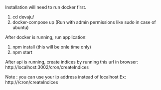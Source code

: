 Installation will need to run docker first.
1) cd devaju/
2) docker-compose up (Run with admin permissions like sudo in case of  ubuntu)

After docker is running, run application: 
1) npm install (this will be onle time only)
2) npm start


After api is running, create indices by running this url in browser: 
http://localhost:3002/cron/createIndices

Note : you can use your ip address instead of localhost Ex: http://<YOUR IP HERE>/cron/createIndices